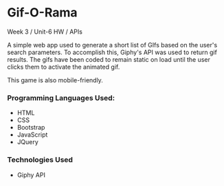# Gif-O-Rama
Week 3 / Unit-6 HW / APIs

<p>A simple web app used to generate a short list of GIfs based on the user's search parameters. To accomplish this, Giphy's API was used to return gif results. The gifs have been coded to remain static on load until the user clicks them to activate the animated gif.<p>

This game is also mobile-friendly.

<h3>Programming Languages Used:</h3>
<ul>
  <li>HTML</li>
  <li>CSS</li>
  <li>Bootstrap</li>
  <li>JavaScript</li>
  <li>JQuery</li>
</ul>

<h3>Technologies Used</h3>
<ul>
  <li>Giphy API</li>
</ul>
